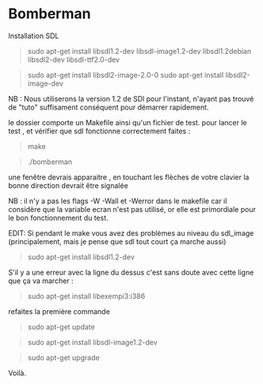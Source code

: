 # Bomberman

Installation SDL

> sudo apt-get install libsdl1.2-dev libsdl-image1.2-dev libsdl1.2debian libsdl2-dev libsdl-ttf2.0-dev

> sudo apt-get install libsdl2-image-2.0-0
> sudo apt-get install libsdl2-image-dev

NB : Nous utiliserons la version 1.2 de SDl pour l'instant, n'ayant pas trouvé de "tuto"
suffisament conséquent pour démarrer rapidement.

le dossier comporte un Makefile ainsi qu'un fichier de test.
pour lancer le test , et vérifier que sdl fonctionne correctement faites :
> make

> ./bomberman

une fenêtre devrais apparaitre , en touchant les flèches de votre clavier la bonne direction devrait être signalée

NB : il n'y a pas les flags -W -Wall et -Werror dans le makefile car il considère que la variable ecran n'est pas utilisé,
or elle est primordiale pour le bon fonctionnement du test.

EDIT:
Si pendant le make vous avez des problèmes au niveau du sdl_image (principalement, mais je pense que sdl tout court ça marche aussi)
>sudo apt-get install libsdl1.2-dev

S'il y a une erreur avec la ligne du dessus c'est sans doute avec cette ligne que ça va marcher :
>sudo apt-get install libexempi3:i386

refaites la première commande
>sudo apt-get update

>sudo apt-get install libsdl-image1.2-dev

>sudo apt-get upgrade

Voilà.
